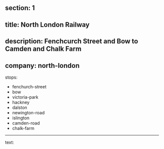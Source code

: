section: 1
----
title: North London Railway
----
description: Fenchcurch Street and Bow to Camden and Chalk Farm
----
company: north-london
----
stops:
- fenchurch-street
- bow
- victoria-park
- hackney
- dalston
- newington-road
- islington
- camden-road
- chalk-farm
----
text: &#32;
